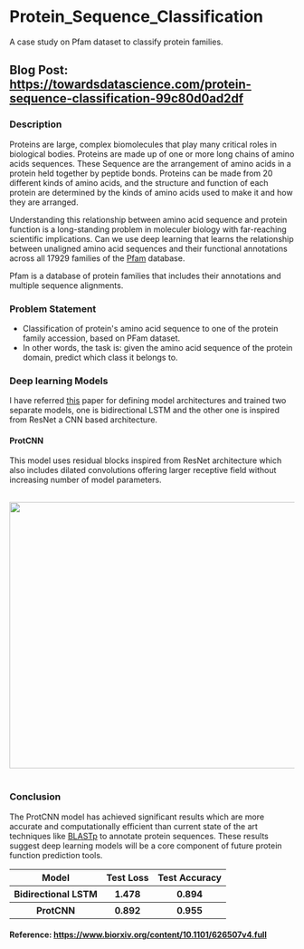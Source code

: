# Protein_Sequence_Classification
A case study on Pfam dataset to classify protein families.

## Blog Post: https://towardsdatascience.com/protein-sequence-classification-99c80d0ad2df

### Description
Proteins are large, complex biomolecules that play many critical roles in biological bodies. Proteins are made up of one or more long chains of amino acids sequences. These Sequence are the arrangement of amino acids in a protein held together by peptide bonds. Proteins can be made from 20 different kinds of amino acids, and the structure and function of each protein are determined by the kinds of amino acids used to make it and how they are arranged.

Understanding this relationship between amino acid sequence and protein function is a long-standing problem in moleculer biology with far-reaching scientific implications. Can we use deep learning that learns the relationship between unaligned amino acid sequences and their functional annotations across all 17929 families of the <a href='https://en.m.wikipedia.org/wiki/Pfam'>Pfam</a> database.

Pfam is a database of protein families that includes their annotations and multiple sequence alignments.

### Problem Statement
- Classification of protein's amino acid sequence to one of the protein family accession, based on PFam dataset.
- In other words, the task is: given the amino acid sequence of the protein domain, predict which class it belongs to.

### Deep learning Models
I have referred <a href='https://www.biorxiv.org/content/10.1101/626507v4.full'>this</a> paper for defining model architectures and trained two separate models, one is bidirectional LSTM and the other one is inspired from ResNet a CNN based architecture.

#### ProtCNN
This model uses residual blocks inspired from ResNet architecture which also includes dilated convolutions offering larger receptive field without increasing number of model parameters.

<br/>
<center><img src='https://www.biorxiv.org/content/biorxiv/early/2019/07/15/626507/F6.large.jpg' height='470' width='700'></center>
<br/>

### Conclusion
The ProtCNN model has achieved significant results which are more accurate and computationally efficient than current state of the art techniques like <a href='https://en.wikipedia.org/wiki/BLAST_(biotechnology)'>BLASTp</a> to annotate protein sequences. These results suggest deep learning models will be a core component of future protein function prediction tools.

<table>
  <tr>
    <th>Model</th>
    <th>Test Loss</th>
    <th>Test Accuracy</th>
  </tr>
  <tr>
    <th>Bidirectional LSTM</th>
    <th>1.478</th>
    <th>0.894</th>
  </tr>
  <tr>
    <th>ProtCNN</th>
    <th>0.892</th>
    <th>0.955</th>
  </tr>
</table>

#### Reference: https://www.biorxiv.org/content/10.1101/626507v4.full
